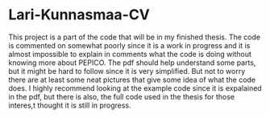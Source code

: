 # Lari-Kunnasmaa-CV

This project is a part of the code that will be in my finished thesis. The code is commented on somewhat poorly since it is a work in progress and it is almost impossible to explain in comments what the code is doing without knowing more about PEPICO. The pdf should help understand some parts, but it might be hard to follow since it is very simplified. But not to worry there are at least some neat pictures that give some idea of what the code does. I highly recommend looking at the example code since it is expalained in the pdf, but there is also, the full code used in the thesis for those interes,t thought it is still in progress. 
